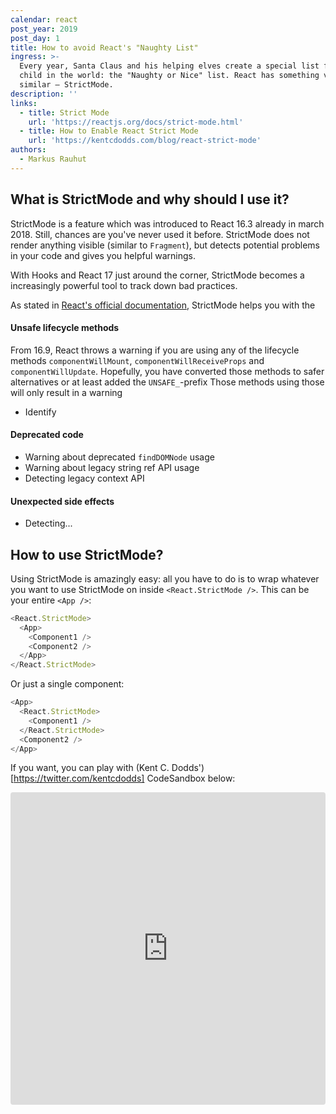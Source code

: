 ```yaml
---
calendar: react
post_year: 2019
post_day: 1
title: How to avoid React's "Naughty List"
ingress: >-
  Every year, Santa Claus and his helping elves create a special list for every
  child in the world: the "Naughty or Nice" list. React has something very
  similar – StrictMode.
description: ''
links:
  - title: Strict Mode
    url: 'https://reactjs.org/docs/strict-mode.html'
  - title: How to Enable React Strict Mode
    url: 'https://kentcdodds.com/blog/react-strict-mode'
authors:
  - Markus Rauhut
---
```

## What is StrictMode and why should I use it?

StrictMode is a feature which was introduced to React 16.3 already in march 2018. Still, chances are you've never used it before. StrictMode does not render anything visible (similar to `Fragment`), but detects potential problems in your code and gives you helpful warnings. 

With Hooks and React 17 just around the corner, StrictMode becomes a increasingly powerful tool to track down bad practices.

As stated in [React's official documentation](https://reactjs.org/docs/strict-mode.html), StrictMode helps you with the 

#### Unsafe lifecycle methods
From 16.9, React throws a warning if you are using any of the lifecycle methods `componentWillMount`, `componentWillReceiveProps` and `componentWillUpdate`. Hopefully, you have converted those methods to safer alternatives or at least added the `UNSAFE_`-prefix Those methods using those will only result in a warning
- Identify

#### Deprecated code
- Warning about deprecated `findDOMNode` usage
- Warning about legacy string ref API usage
- Detecting legacy context API

####  Unexpected side effects
- Detecting...


## How to use StrictMode?

Using StrictMode is amazingly easy: all you have to do is to wrap whatever you want to use StrictMode on inside `<React.StrictMode />`. This can be your entire `<App />`:

```js 
<React.StrictMode>
  <App>
    <Component1 />
    <Component2 />
  </App>
</React.StrictMode>
```

Or just a single component:

```js 
<App>
  <React.StrictMode>
    <Component1 />
  </React.StrictMode>
  <Component2 />
</App>
```

If you want, you can play with (Kent C. Dodds')[https://twitter.com/kentcdodds] CodeSandbox below:

<iframe
     src="https://codesandbox.io/embed/y01q7vmpnz?autoresize=1&expanddevtools=1&fontsize=14&hidenavigation=1"
     style="width:100%; height:500px; border:0; border-radius: 4px; overflow:hidden;"
     title="React Codesandbox"
     allow="geolocation; microphone; camera; midi; vr; accelerometer; gyroscope; payment; ambient-light-sensor; encrypted-media; usb"
     sandbox="allow-modals allow-forms allow-popups allow-scripts allow-same-origin"
   ></iframe>
